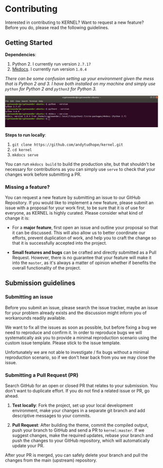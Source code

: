 # Contributing

Interested in contributing to KERNEL? Want to request a new feature?
Before you do, please read the following guidelines.

## Getting Started

**Dependencies**:

1. Python 2. I currently run version `2.7.17`
2. [Mkdocs](https://www.mkdocs.org/). I currently run version `1.0.4`

_There can be some confusion setting up your environment given the mess that is Python 2 and 3. I have both installed on my machine and simply use `python` for Python 2 and `python3` for Python 3._

![Kernel env setup](docs/assets/images/kernel-env.png)

**Steps to run locally**:

1. `git clone https://github.com/andytudhope/kernel.git`
2. `cd kernel`
3. `mkdocs serve`

You can run `mkdocs build` to build the production site, but that shouldn't be necessary for contributions as you can simply use `serve` to check that your changes work before submitting a PR.

### Missing a feature?

You can request a new feature by submitting an issue to our GitHub Repository.
If you would like to implement a new feature, please submit an issue with a
proposal for your work first, to be sure that it is of use for everyone, as
KERNEL is highly curated. Please consider what kind of
change it is:

* For a **major feature**, first open an issue and outline your proposal so
  that it can be discussed. This will also allow us to better coordinate our
  efforts, prevent duplication of work, and help you to craft the change so
  that it is successfully accepted into the project.

* **Small features and bugs** can be crafted and directly submitted as a Pull
  Request. However, there is no guarantee that your feature will make it into
  the `master`, as it's always a matter of opinion whether if benefits the
  overall functionality of the project.

## Submission guidelines

### Submitting an issue

Before you submit an issue, please search the issue tracker, maybe an issue for
your problem already exists and the discussion might inform you of workarounds
readily available.

We want to fix all the issues as soon as possible, but before fixing a bug we
need to reproduce and confirm it. In order to reproduce bugs we will
systematically ask you to provide a minimal reproduction scenario using the
custom issue template. Please stick to the issue template.

Unfortunately we are not able to investigate / fix bugs without a minimal
reproduction scenario, so if we don't hear back from you we may close the issue.

### Submitting a Pull Request (PR)

Search GitHub for an open or closed PR that relates to your submission. You
don't want to duplicate effort. If you do not find a related issue or PR,
go ahead.

1. **Test locally**: Fork the project, set up your local development environment,
  make your changes in a separate git branch and add descriptive messages to
  your commits.

2. **Pull Request**: After building the theme, commit the compiled output, push
  your branch to GitHub and send a PR to `kernel:master`. If we
  suggest changes, make the required updates, rebase your branch and push the
  changes to your GitHub repository, which will automatically update your PR.

After your PR is merged, you can safely delete your branch and pull the changes
from the main (upstream) repository.

